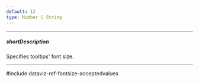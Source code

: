 ```yaml
---
default: 12
type: Number | String
---
```

---
##### shortDescription
Specifies tooltips' font size.

---
#include dataviz-ref-fontsize-acceptedvalues